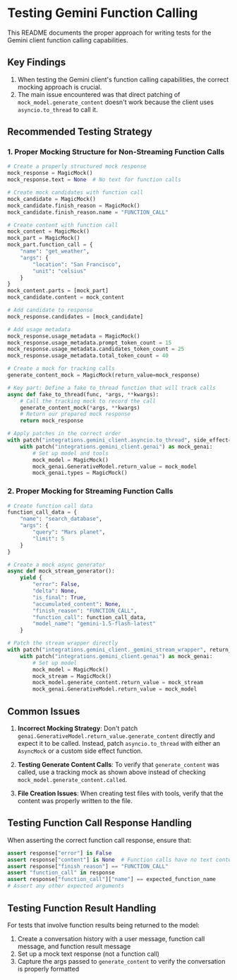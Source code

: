 # Testing Gemini Function Calling

This README documents the proper approach for writing tests for the Gemini client function calling capabilities.

## Key Findings

1. When testing the Gemini client's function calling capabilities, the correct mocking approach is crucial.
2. The main issue encountered was that direct patching of `mock_model.generate_content` doesn't work because the client uses `asyncio.to_thread` to call it.

## Recommended Testing Strategy

### 1. Proper Mocking Structure for Non-Streaming Function Calls

```python
# Create a properly structured mock response
mock_response = MagicMock()
mock_response.text = None  # No text for function calls

# Create mock candidates with function call
mock_candidate = MagicMock()
mock_candidate.finish_reason = MagicMock()
mock_candidate.finish_reason.name = "FUNCTION_CALL"

# Create content with function call
mock_content = MagicMock()
mock_part = MagicMock()
mock_part.function_call = {
    "name": "get_weather",
    "args": {
        "location": "San Francisco",
        "unit": "celsius"
    }
}
mock_content.parts = [mock_part]
mock_candidate.content = mock_content

# Add candidate to response
mock_response.candidates = [mock_candidate]

# Add usage metadata
mock_response.usage_metadata = MagicMock()
mock_response.usage_metadata.prompt_token_count = 15
mock_response.usage_metadata.candidates_token_count = 25
mock_response.usage_metadata.total_token_count = 40

# Create a mock for tracking calls
generate_content_mock = MagicMock(return_value=mock_response)

# Key part: Define a fake to_thread function that will track calls
async def fake_to_thread(func, *args, **kwargs):
    # Call the tracking mock to record the call
    generate_content_mock(*args, **kwargs)
    # Return our prepared mock response
    return mock_response

# Apply patches in the correct order
with patch("integrations.gemini_client.asyncio.to_thread", side_effect=fake_to_thread):
    with patch("integrations.gemini_client.genai") as mock_genai:
        # Set up model and tools
        mock_model = MagicMock()
        mock_genai.GenerativeModel.return_value = mock_model
        mock_genai.types = MagicMock()
```

### 2. Proper Mocking for Streaming Function Calls

```python
# Create function call data
function_call_data = {
    "name": "search_database",
    "args": {
        "query": "Mars planet",
        "limit": 5
    }
}

# Create a mock async generator
async def mock_stream_generator():
    yield {
        "error": False,
        "delta": None,
        "is_final": True,
        "accumulated_content": None,
        "finish_reason": "FUNCTION_CALL",
        "function_call": function_call_data,
        "model_name": "gemini-1.5-flash-latest"
    }

# Patch the stream wrapper directly
with patch("integrations.gemini_client._gemini_stream_wrapper", return_value=mock_stream_generator()):
    with patch("integrations.gemini_client.genai") as mock_genai:
        # Set up model
        mock_model = MagicMock()
        mock_stream = MagicMock()
        mock_model.generate_content.return_value = mock_stream
        mock_genai.GenerativeModel.return_value = mock_model
```

## Common Issues

1. **Incorrect Mocking Strategy**: Don't patch `genai.GenerativeModel.return_value.generate_content` directly and expect it to be called. Instead, patch `asyncio.to_thread` with either an `AsyncMock` or a custom side effect function.
   
2. **Testing Generate Content Calls**: To verify that `generate_content` was called, use a tracking mock as shown above instead of checking `mock_model.generate_content.called`.

3. **File Creation Issues**: When creating test files with tools, verify that the content was properly written to the file.

## Testing Function Call Response Handling

When asserting the correct function call response, ensure that:

```python
assert response["error"] is False
assert response["content"] is None  # Function calls have no text content
assert response["finish_reason"] == "FUNCTION_CALL"
assert "function_call" in response
assert response["function_call"]["name"] == expected_function_name
# Assert any other expected arguments
```

## Testing Function Result Handling

For tests that involve function results being returned to the model:

1. Create a conversation history with a user message, function call message, and function result message
2. Set up a mock text response (not a function call)
3. Capture the args passed to `generate_content` to verify the conversation is properly formatted
